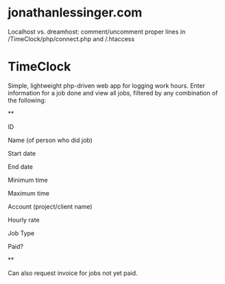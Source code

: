 jonathanlessinger.com
=====================
Localhost vs. dreamhost: comment/uncomment proper lines in 
/TimeClock/php/connect.php and
/.htaccess


TimeClock
=========
Simple, lightweight php-driven web app for logging work hours. Enter information for a job done and view all jobs, filtered by any combination of the following:

**

ID

Name (of person who did job)

Start date

End date

Minimum time

Maximum time

Account (project/client name)

Hourly rate

Job Type

Paid?

**


Can also request invoice for jobs not yet paid.
